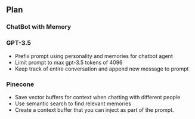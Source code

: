 ## Plan

### ChatBot with Memory

### GPT-3.5

- Prefix prompt using personality and memories for chatbot agent
- Limit prompt to max gpt-3.5 tokens of 4096
- Keep track of entire conversation and append new message to prompt

### Pinecone

- Save vector buffers for context when chatting with different people
- Use semantic search to find relevant memories
- Create a context buffer that you can inject as part of the prompt.

